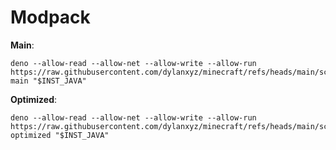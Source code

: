 # Modpack

**Main**:

```shell
deno --allow-read --allow-net --allow-write --allow-run https://raw.githubusercontent.com/dylanxyz/minecraft/refs/heads/main/scripts/launch.ts main "$INST_JAVA"
```

**Optimized**:

```shell
deno --allow-read --allow-net --allow-write --allow-run https://raw.githubusercontent.com/dylanxyz/minecraft/refs/heads/main/scripts/launch.ts optimized "$INST_JAVA"
```
